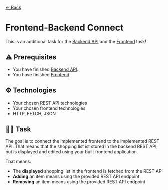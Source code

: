 [← Back](README.md)

# Frontend-Backend Connect

This is an additional task for the [Backend API](backend-api.md) and the [Frontend](frontend.md) task!

## ⚠️ Prerequisites

- You have finished [Backend API](backend-api.md).
- You have finished [Frontend](frontend.md).

## ⚙️ Technologies

- Your chosen REST API technologies
- Your chosen frontend technologies
- HTTP, FETCH, JSON

## 🏋️‍♀️ Task

The goal is to connect the implemented frontend to the implemented REST API. That means that the shopping list ist stored in the backend REST API, but is displayed and edited using your built frontend application.

That means:

- The **displayed** shopping list in the frontend is fetched from the REST API
- **Adding** an item means using the provided REST API endpoint
- **Removing** an item means using the provided REST API endpoint
